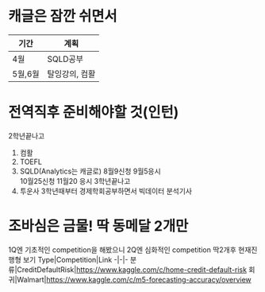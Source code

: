 # 캐글은 잠깐 쉬면서
기간|계획
-|-
4월|SQLD공부 
5월,6월|탈잉강의, 컴활

# 전역직후 준비해야할 것(인턴)
2학년끝나고
1. 컴활
2. TOEFL
3. SQLD(Analytics는 캐글로)
8월9신청 9월5응시<br>
10월25신청 11월20 응시
3학년끝나고
4. 투운사
3학년때부터 경제학회공부하면서 빅데이터 분석기사

# 조바심은 금물! 딱 동메달 2개만
1Q엔 기초적인 competition을 해봤으니
2Q엔 심화적인 competition 딱2개후 현재진행형 보기
Type|Competition|Link
-|-|-
분류|CreditDefaultRisk|https://www.kaggle.com/c/home-credit-default-risk
회귀|Walmart|https://www.kaggle.com/c/m5-forecasting-accuracy/overview
